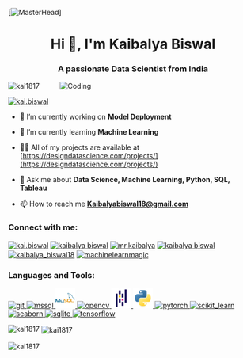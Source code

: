 [![MasterHead](https://th-i.thgim.com/public/incoming/u7j8cp/article66426888.ece/alternates/FREE_1200/Lead%20image.jpg)]
<h1 align="center">Hi 👋, I'm Kaibalya Biswal</h1>
<h3 align="center">A passionate Data Scientist from India</h3>
<img align="right" alt="Coding" width="400" src="https://user-images.githubusercontent.com/74038190/212750147-854a394f-fee9-4080-9770-78a4b7ece53f.gif">


<p align="left"> <img src="https://komarev.com/ghpvc/?username=kai1817&label=Profile%20views&color=0e75b6&style=flat" alt="kai1817" /> </p>

<p align="left"> <a href="https://twitter.com/kai.biswal" target="blank"><img src="https://img.shields.io/twitter/follow/kai.biswal?logo=twitter&style=for-the-badge" alt="kai.biswal" /></a> </p>

- 🔭 I’m currently working on **Model Deployment**

- 🌱 I’m currently learning **Machine Learning**

- 👨‍💻 All of my projects are available at [https://designdatascience.com/projects/](https://designdatascience.com/projects/)

- 💬 Ask me about **Data Science, Machine Learning, Python, SQL, Tableau**

- 📫 How to reach me **Kaibalyabiswal18@gmail.com**

<h3 align="left">Connect with me:</h3>
<p align="left">
<a href="https://twitter.com/kai.biswal" target="blank"><img align="center" src="https://raw.githubusercontent.com/rahuldkjain/github-profile-readme-generator/master/src/images/icons/Social/twitter.svg" alt="kai.biswal" height="30" width="40" /></a>
<a href="https://linkedin.com/in/kaibalya biswal" target="blank"><img align="center" src="https://raw.githubusercontent.com/rahuldkjain/github-profile-readme-generator/master/src/images/icons/Social/linked-in-alt.svg" alt="kaibalya biswal" height="30" width="40" /></a>
<a href="https://kaggle.com/mr.kaibalya" target="blank"><img align="center" src="https://raw.githubusercontent.com/rahuldkjain/github-profile-readme-generator/master/src/images/icons/Social/kaggle.svg" alt="mr.kaibalya" height="30" width="40" /></a>
<a href="https://fb.com/kaibalya biswal" target="blank"><img align="center" src="https://raw.githubusercontent.com/rahuldkjain/github-profile-readme-generator/master/src/images/icons/Social/facebook.svg" alt="kaibalya biswal" height="30" width="40" /></a>
<a href="https://instagram.com/kaibalya_biswal18" target="blank"><img align="center" src="https://raw.githubusercontent.com/rahuldkjain/github-profile-readme-generator/master/src/images/icons/Social/instagram.svg" alt="kaibalya_biswal18" height="30" width="40" /></a>
<a href="https://www.youtube.com/c/machinelearnmagic" target="blank"><img align="center" src="https://raw.githubusercontent.com/rahuldkjain/github-profile-readme-generator/master/src/images/icons/Social/youtube.svg" alt="machinelearnmagic" height="30" width="40" /></a>
</p>

<h3 align="left">Languages and Tools:</h3>
<p align="left"> <a href="https://git-scm.com/" target="_blank" rel="noreferrer"> <img src="https://www.vectorlogo.zone/logos/git-scm/git-scm-icon.svg" alt="git" width="40" height="40"/> </a> <a href="https://www.microsoft.com/en-us/sql-server" target="_blank" rel="noreferrer"> <img src="https://www.svgrepo.com/show/303229/microsoft-sql-server-logo.svg" alt="mssql" width="40" height="40"/> </a> <a href="https://www.mysql.com/" target="_blank" rel="noreferrer"> <img src="https://raw.githubusercontent.com/devicons/devicon/master/icons/mysql/mysql-original-wordmark.svg" alt="mysql" width="40" height="40"/> </a> <a href="https://opencv.org/" target="_blank" rel="noreferrer"> <img src="https://www.vectorlogo.zone/logos/opencv/opencv-icon.svg" alt="opencv" width="40" height="40"/> </a> <a href="https://pandas.pydata.org/" target="_blank" rel="noreferrer"> <img src="https://raw.githubusercontent.com/devicons/devicon/2ae2a900d2f041da66e950e4d48052658d850630/icons/pandas/pandas-original.svg" alt="pandas" width="40" height="40"/> </a> <a href="https://www.python.org" target="_blank" rel="noreferrer"> <img src="https://raw.githubusercontent.com/devicons/devicon/master/icons/python/python-original.svg" alt="python" width="40" height="40"/> </a> <a href="https://pytorch.org/" target="_blank" rel="noreferrer"> <img src="https://www.vectorlogo.zone/logos/pytorch/pytorch-icon.svg" alt="pytorch" width="40" height="40"/> </a> <a href="https://scikit-learn.org/" target="_blank" rel="noreferrer"> <img src="https://upload.wikimedia.org/wikipedia/commons/0/05/Scikit_learn_logo_small.svg" alt="scikit_learn" width="40" height="40"/> </a> <a href="https://seaborn.pydata.org/" target="_blank" rel="noreferrer"> <img src="https://seaborn.pydata.org/_images/logo-mark-lightbg.svg" alt="seaborn" width="40" height="40"/> </a> <a href="https://www.sqlite.org/" target="_blank" rel="noreferrer"> <img src="https://www.vectorlogo.zone/logos/sqlite/sqlite-icon.svg" alt="sqlite" width="40" height="40"/> </a> <a href="https://www.tensorflow.org" target="_blank" rel="noreferrer"> <img src="https://www.vectorlogo.zone/logos/tensorflow/tensorflow-icon.svg" alt="tensorflow" width="40" height="40"/> </a> </p>

<p><img align="left" src="https://github-readme-stats.vercel.app/api/top-langs?username=kai1817&show_icons=true&locale=en&layout=compact" alt="kai1817" /></p>

<p>&nbsp;<img align="center" src="https://github-readme-stats.vercel.app/api?username=kai1817&show_icons=true&locale=en" alt="kai1817" /></p>

<p><img align="center" src="https://github-readme-streak-stats.herokuapp.com/?user=kai1817&" alt="kai1817" /></p>
